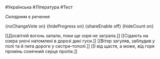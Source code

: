 #Українська #Література #Тест

*Складним є речення*

{noChangeVote on}
{hideProgress on}
{shareEnable off}
{hideCount on}

[[Досвітній вогонь запали, поки ще зоря не заграла.]]
[[Сідають на озера уночі натомлені в дорозі дикі гуси.]]
[[Вітер загуляв, заблудив у полі та й пита дороги у сестри-тополі.]]
[[І від щастя, а може, від горя промінь сонячний серце пропік.]]
